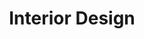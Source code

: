 ---
title: Interior Design
description: Interior Design is the global, industry-leading design magazine
  publication, website and events company serving the architecture and design
  industry.
image: interior.svg
theme: "#6F67BD"
categories:
  - websites
workTags:
  - title: React
    themeColor: "#34D7FF"
    themeBg: rgba(53, 208, 247, 0.3)
  - themeColor: "#C58CFF"
    title: Gatsby
    themeBg: rgba(190, 136, 248, 0.3)
  - title: Figma
    themeBg: rgba(248, 101, 150, 0.3)
    themeColor: "#FF699B"
type: website
seo:
  description: Interior Design is the global, industry-leading design magazine
    publication, website and events company serving the architecture and design
    industry.
  title: Interior Design
  keywords:
    - Interior
    - Design
---